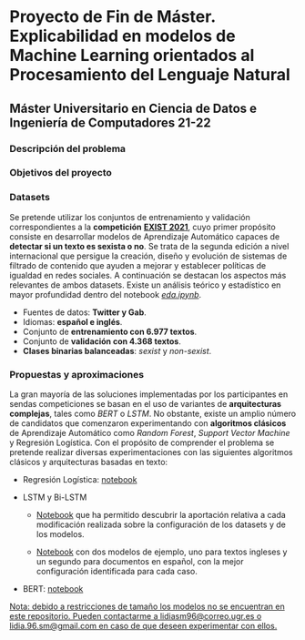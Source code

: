 # Proyecto de Fin de Máster. Explicabilidad en modelos de Machine Learning orientados al Procesamiento del Lenguaje Natural

## Máster Universitario en Ciencia de Datos e Ingeniería de Computadores 21-22

### Descripción del problema

### Objetivos del proyecto

### Datasets

Se pretende utilizar los conjuntos de entrenamiento y validación correspondientes a la **competición** [**EXIST 2021**](http://nlp.uned.es/exist2021/), cuyo primer propósito consiste en desarrollar modelos de Aprendizaje Automático capaces de **detectar si un texto es sexista o no**. Se trata de la segunda edición a nivel internacional que persigue la creación, diseño y evolución de sistemas de filtrado de contenido que ayuden a mejorar y establecer políticas de igualdad en redes sociales. A continuación se destacan los aspectos más relevantes de ambos datasets. Existe un análisis teórico y estadístico en mayor profundidad dentro del notebook [*eda.ipynb*](https://github.com/lidiasm/DATCOM-TFM/blob/main/notebooks/eda.ipynb).

* Fuentes de datos: **Twitter y Gab**.
* Idiomas: **español e inglés**.
* Conjunto de **entrenamiento con 6.977 textos**.
* Conjunto de **validación con 4.368 textos**.
* **Clases binarias balanceadas**: *sexist* y *non-sexist*.

### Propuestas y aproximaciones

La gran mayoría de las soluciones implementadas por los participantes en sendas competiciones se basan en el uso de variantes de **arquitecturas complejas**, tales como *BERT* o *LSTM*. No obstante, existe un amplio número de candidatos que comenzaron experimentando con **algoritmos clásicos** de Aprendizaje Automático como *Random Forest*, *Support Vector Machine* y Regresión Logística. Con el propósito de comprender el problema se pretende realizar diversas experimentaciones con las siguientes algoritmos clásicos y arquitecturas basadas en texto:

* Regresión Logística: [notebook](https://github.com/lidiasm/DATCOM-TFM/blob/main/notebooks/lr_models.ipynb)

* LSTM y Bi-LSTM

    * [Notebook](https://github.com/lidiasm/DATCOM-TFM/blob/main/notebooks/run_lstm_experiments.ipynb) que ha permitido descubrir la aportación relativa a cada modificación realizada sobre la configuración de los datasets y de los modelos.

    * [Notebook](https://github.com/lidiasm/DATCOM-TFM/blob/main/notebooks/lstm_models.ipynb) con dos modelos de ejemplo, uno para textos ingleses y un segundo para documentos en español, con la mejor configuración identificada para cada caso.

* BERT: [notebook](https://github.com/lidiasm/DATCOM-TFM/blob/main/notebooks/bert_models.ipynb)

<ins>Nota: debido a restricciones de tamaño los modelos no se encuentran en este repositorio. Pueden contactarme a lidiasm96@correo.ugr.es o lidia.96.sm@gmail.com en caso de que deseen experimentar con ellos.</ins>